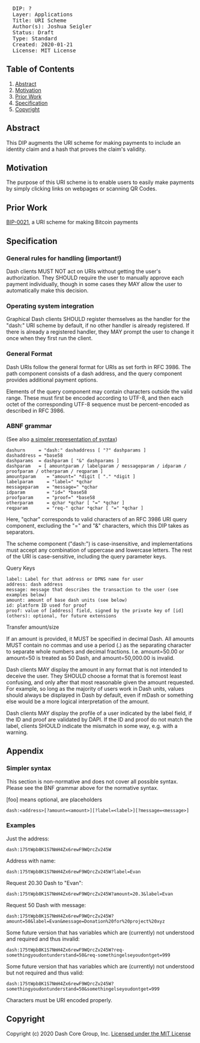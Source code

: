 <pre>
  DIP: ?
  Layer: Applications
  Title: URI Scheme
  Author(s): Joshua Seigler
  Status: Draft
  Type: Standard
  Created: 2020-01-21
  License: MIT License
</pre>

## Table of Contents

1.  [Abstract](#abstract)
1.  [Motivation](#motivation)
1.  [Prior Work](#prior-work)
1.  [Specification](#specification)
1.  [Copyright](#copyright)

## Abstract

This DIP augments the URI scheme for making payments to include an identity
claim and a hash that proves the claim's validity.

## Motivation

The purpose of this URI scheme is to enable users to easily make payments by
simply clicking links on webpages or scanning QR Codes.

## Prior Work

[BIP-0021](https://github.com/bitcoin/bips/blob/master/bip-0021.mediawiki), a
URI scheme for making Bitcoin payments

## Specification

### General rules for handling (important!)

Dash clients MUST NOT act on URIs without getting the user's authorization. They
SHOULD require the user to manually approve each payment individually, though in
some cases they MAY allow the user to automatically make this decision.

### Operating system integration

Graphical Dash clients SHOULD register themselves as the handler for the
"dash:" URI scheme by default, if no other handler is already registered. If
there is already a registered handler, they MAY prompt the user to change it
once when they first run the client.

### General Format

Dash URIs follow the general format for URIs as set forth in RFC 3986. The path
component consists of a dash address, and the query component provides
additional payment options.

Elements of the query component may contain characters outside the valid range.
These must first be encoded according to UTF-8, and then each octet of the
corresponding UTF-8 sequence must be percent-encoded as described in RFC 3986.

### ABNF grammar

(See also [a simpler representation of syntax](#simpler-syntax))

    dashurn     = "dash:" dashaddress [ "?" dashparams ]
    dashaddress = *base58
    dashparams  = dashparam [ "&" dashparams ]
    dashparam   = [ amountparam / labelparam / messageparam / idparam / proofparam / otherparam / reqparam ]
    amountparam    = "amount=" *digit [ "." *digit ]
    labelparam     = "label=" *qchar
    messageparam   = "message=" *qchar
    idparam        = "id=" *base58
    proofparam     = "proof=" *base58
    otherparam     = qchar *qchar [ "=" *qchar ]
    reqparam       = "req-" qchar *qchar [ "=" *qchar ]

Here, "qchar" corresponds to valid characters of an RFC 3986 URI query
component, excluding the "=" and "&" characters, which this DIP takes as
separators.

The scheme component ("dash:") is case-insensitive, and implementations must
accept any combination of uppercase and lowercase letters. The rest of the URI
is case-sensitive, including the query parameter keys.

Query Keys

    label: Label for that address or DPNS name for user
    address: dash address
    message: message that describes the transaction to the user (see examples below)
    amount: amount of base dash units (see below)
    id: platform ID used for proof
    proof: value of [address] field, signed by the private key of [id]
    (others): optional, for future extensions

Transfer amount/size

If an amount is provided, it MUST be specified in decimal Dash. All amounts MUST
contain no commas and use a period (.) as the separating character to separate
whole numbers and decimal fractions. I.e. amount=50.00 or amount=50 is treated
as 50 Dash, and amount=50,000.00 is invalid.

Dash clients MAY display the amount in any format that is not intended to
deceive the user. They SHOULD choose a format that is foremost least confusing,
and only after that most reasonable given the amount requested. For example, so
long as the majority of users work in Dash units, values should always be
displayed in Dash by default, even if mDash or something else would be a more
logical interpretation of the amount.

Dash clients MAY display the profile of a user indicated by the label field, if
the ID and proof are validated by DAPI. If the ID and proof do not match the
label, clients SHOULD indicate the mismatch in some way, e.g. with a warning.

## Appendix
### Simpler syntax

This section is non-normative and does not cover all possible syntax. Please see
the BNF grammar above for the normative syntax.

[foo] means optional, <bar> are placeholders

    dash:<address>[?amount=<amount>][?label=<label>][?message=<message>]

### Examples

Just the address:

    dash:175tWpb8K1S7NmH4Zx6rewF9WQrcZv245W

Address with name:

    dash:175tWpb8K1S7NmH4Zx6rewF9WQrcZv245W?label=Evan

Request 20.30 Dash to "Evan":

    dash:175tWpb8K1S7NmH4Zx6rewF9WQrcZv245W?amount=20.3&label=Evan

Request 50 Dash with message:

    dash:175tWpb8K1S7NmH4Zx6rewF9WQrcZv245W?amount=50&label=Evan&message=Donation%20for%20project%20xyz

Some future version that has variables which are (currently) not understood and
required and thus invalid:

    dash:175tWpb8K1S7NmH4Zx6rewF9WQrcZv245W?req-somethingyoudontunderstand=50&req-somethingelseyoudontget=999

Some future version that has variables which are (currently) not understood but
not required and thus valid:

    dash:175tWpb8K1S7NmH4Zx6rewF9WQrcZv245W?somethingyoudontunderstand=50&somethingelseyoudontget=999

Characters must be URI encoded properly. 

## Copyright

Copyright (c) 2020 Dash Core Group, Inc. [Licensed under the MIT
License](https://opensource.org/licenses/MIT)
